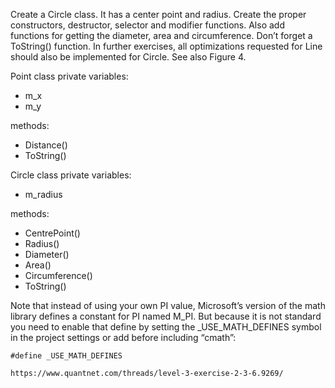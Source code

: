 Create a Circle class. It has a center point and radius. Create the proper constructors, destructor, selector and modifier functions. Also add functions for getting the diameter, area and circumference. Don’t forget a ToString() function.
In further exercises, all optimizations requested for Line should also be implemented for Circle. See also Figure 4.

Point class private variables:
- m_x
- m_y

methods:
- Distance()
- ToString()

Circle class private variables:

- m_radius

methods:
- CentrePoint()
- Radius()
- Diameter()
- Area()
- Circumference()
- ToString()

Note that instead of using your own PI value, Microsoft’s version of the math library defines a constant for PI named M_PI. But because it is not standard you need to enable that define by setting the _USE_MATH_DEFINES symbol in the project settings or add before including “cmath”:

	#define _USE_MATH_DEFINES

	https://www.quantnet.com/threads/level-3-exercise-2-3-6.9269/